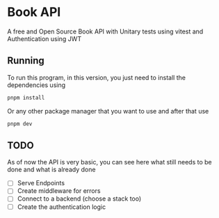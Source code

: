 # Book API

A free and Open Source Book API with Unitary tests using vitest and Authentication using JWT

## Running

To run this program, in this version, you just need to install the dependencies using

```bash
pnpm install
```

Or any other package manager that you want to use and after that use

```bash
pnpm dev
```

## TODO

As of now the API is very basic, you can see here what still needs to be done and what is already done

- [ ] Serve Endpoints
- [ ] Create middleware for errors
- [ ] Connect to a backend (choose a stack too)
- [ ] Create the authentication logic